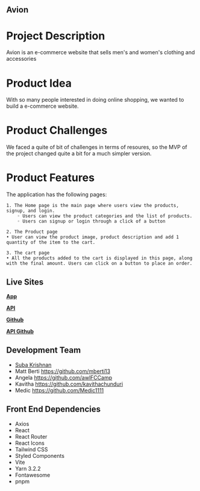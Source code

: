 ## Avion
# Project Description
Avion is an e-commerce website that sells men's and women's clothing and accessories
# Product Idea
With so many people interested in doing online shopping, we wanted to build a e-commerce website. 
# Product Challenges
We faced a quite of bit of challenges in terms of resoures, so the MVP of the project changed quite a bit for a much simpler version.
# Product Features
The application has  the following pages:

    1. The Home page is the main page where users view the products, signup, and login. 
        ◦ Users can view the product categories and the list of products.          
        ◦ Users can signup or login through a click of a button
        
    2. The Product page
    • User can view the product image, product description and add 1 quantity of the item to the cart.

    3. The cart page
    • All the products added to the cart is displayed in this page, along with the final amount. Users can click on a button to place an order.

  
## Live Sites
[**App**]()

[**API**]()

[**Github**](https://github.com/chingu-voyages/v41-bears-team-23)

[**API Github**](https://github.com/chingu-voyages/v41-bears-team-23be/)

## Development Team
- [Suba Krishnan](https://github.com/suba-krishnan)
- Matt Berti https://github.com/mberti13
- Angela https://github.com/awlFCCamp
- Kavitha https://github.com/kavithachunduri
- Medic https://github.com/Medic1111

## Front End Dependencies

- Axios
- React
- React Router
- React Icons
- Tailwind CSS
- Styled Components
- Vite
- Yarn 3.2.2
- Fontawesome
- pnpm
